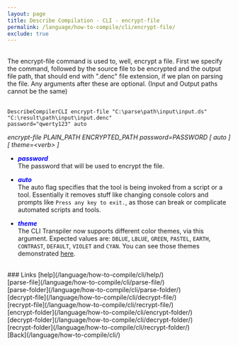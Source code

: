 ```yaml
---
layout: page
title: Describe Compilation - CLI - encrypt-file
permalink: /language/how-to-compile/cli/encrypt-file/
exclude: true
---
```

<br>The encrypt-file command is used to, well, encrypt a file. First we specify the command, followed by the source file to be encrypted and the output file path, that should end with ".denc" file extension, if we plan on parsing the file. Any arguments after these are optional. (Input and Output paths cannot be the same)<br><br>

```DescribeCompilerCLI encrypt-file "C:\parse\path\input\input.ds" "C:\result\path\input\input.denc"```<br>
```password="qwerty123" auto```<br>

_encrypt-file PLAIN_PATH ENCRYPTED_PATH password=PASSWORD
[ auto ][ theme=&lt;verb&gt; ]_
<br>

* <span style="color:blue">**_password_**</span><br>
The  password that will be used to encrypt the file.

* <span style="color:blue">**_auto_**</span><br>
The auto flag specifies that the tool is being invoked from a script or a tool. Essentially it removes stuff like changing console colors and prompts like ```Press any key to exit.```, as those can break or complicate automated scripts and tools.

* <span style="color:blue">**_theme_**</span><br>
The CLI Transpiler now supports different color themes, via this argument. Expected values are: ```DBLUE```, ```LBLUE```, ```GREEN```, ```PASTEL```, ```EARTH```, ```CONTRAST```, ```DEFAULT```, ```VIOLET``` and ```CYAN```. You can see those themes demonstrated [here](https://github.com/viktorchernev/DescribeCompiler/wiki/output-themes).  

<br>
### Links
[help](/language/how-to-compile/cli/help/)<br>
[parse-file](/language/how-to-compile/cli/parse-file/)<br>
[parse-folder](/language/how-to-compile/cli/parse-folder/)<br>
[decrypt-file](/language/how-to-compile/cli/decrypt-file/)<br>
[recrypt-file](/language/how-to-compile/cli/recrypt-file/)<br>
[encrypt-folder](/language/how-to-compile/cli/encrypt-folder/)<br>
[decrypt-folder](/language/how-to-compile/cli/decrypt-folder/)<br>
[recrypt-folder](/language/how-to-compile/cli/recrypt-folder/)<br>
[Back](/language/how-to-compile/cli/)